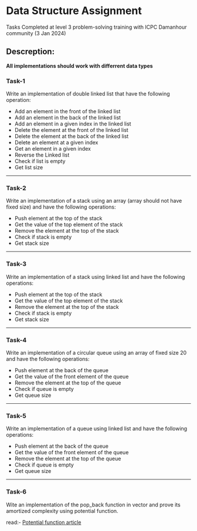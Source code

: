# Data Structure Assignment
Tasks Completed at level 3 problem-solving training with ICPC Damanhour community (3 Jan 2024)

## Descreption:
**All implementations should work with differrent data types**

### Task-1
Write an implementation of double linked list that have the following operation: 
- Add an element in the front of the linked list
- Add an element in the back of the linked list
- Add an element in a given index in the linked list
- Delete the element at the front of the linked list 
- Delete the element at the back of the linked list
- Delete an element at a given index
- Get an element in a given index
- Reverse the Linked list
- Check if list is empty
- Get list size
---------------
### Task-2
Write an implementation of a stack using an array (array should not have fixed size) and have the following operations:
- Push element at the top of the stack
- Get the value of the top element of the stack
- Remove the element at the top of the stack
- Check if stack is empty
- Get stack size
---------------
### Task-3
Write an implementation of a stack using linked list and have the following operations:
- Push element at the top of the stack
- Get the value of the top element of the stack
- Remove the element at the top of the stack
- Check if stack is empty
- Get stack size
---------------
### Task-4
Write an implementation of a circular queue using an array of fixed size 20 and have the following operations:
- Push element at the back of the queue
- Get the value of the front element of the queue
- Remove the element at the top of the queue
- Check if queue is empty
- Get queue size
---------------
### Task-5
Write an implementation of a queue using linked list and have the following operations: 
- Push element at the back of the queue
- Get the value of the front element of the queue
- Remove the element at the top of the queue
- Check if queue is empty
- Get queue size
---------------
### Task-6
Wite an implementation of the pop_back function  in vector and prove its amortized complexity using potential function.

read:- [Potential function article](https://www.geeksforgeeks.org/potential-method-in-amortized-analysis/)
